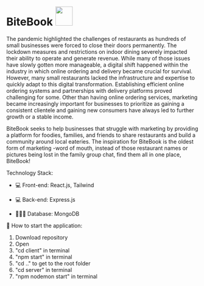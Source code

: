 # BiteBook    <img src="https://github.com/Nick-Fong925/BiteBook/assets/120824415/dd13ac14-73f7-47ff-860f-894f92a63ac9" width="45" height="50" padding-left = "50">
The pandemic highlighted the challenges of restaurants as hundreds of small businesses were forced to close their doors permanently. The lockdown measures and restrictions on indoor dining severely impacted their ability to operate and generate revenue. While many of those issues have slowly gotten more manageable, a digital shift happened within the industry in which online ordering and delivery became crucial for survival. However, many small restaurants lacked the infrastructure and expertise to quickly adapt to this digital transformation. Establishing efficient online ordering systems and partnerships with delivery platforms proved challenging for some. Other than having online ordering services, marketing became increasingly important for businesses to prioritize as gaining a consistent clientele and gaining new consumers have always led to further growth or a stable income.

BiteBook seeks to help businesses that struggle with marketing by providing a platform for foodies, families, and friends to share restaurants and build a community around local eateries. The inspiration for BiteBook is the oldest form of marketing -word of mouth, instead of those restaurant names or pictures being lost in the family group chat, find them all in one place, BiteBook!


Technology Stack: 

- 💻 Front-end: React.js, Tailwind

- 💻 Back-end: Express.js

- 🧑🏻‍💻 Database: MongoDB

🏁 How to start the application:

1. Download repository
2. Open
3. "cd client" in terminal
4. "npm start" in terminal
5. "cd .." to get to the root folder
6. "cd server" in terminal
7. "npm nodemon start" in terminal




